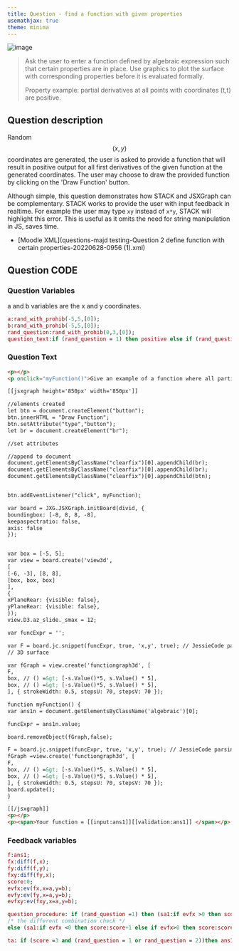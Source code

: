 ```yaml
---
title: Question - find a function with given properties
usemathjax: true
theme: minima
---
```

![image](https://user-images.githubusercontent.com/43517080/178961020-cc25f8cd-f7a1-4c6a-8625-91b20c85339a.png)



> Ask the user to enter a function defined by algebraic expression such that certain properties are in place. Use graphics to plot the surface with corresponding properties before it is evaluated formally.
>
> Property example: partial derivatives at all points with coordinates (t,t) are positive.

## Question description

Random $$(x, y)$$ coordinates are generated, the user is asked to provide a function that will result in positive output for all first derivatives of the given function at the generated coordinates. The user may choose to draw the provided function by clicking on the 'Draw Function' button.

Although simple, this question demonstrates how STACK and JSXGraph can
be complementary. STACK works to provide the user with input feedback
in realtime. For example the user may type `xy` instead of `x*y`,
STACK will highlight this error. This is useful as it omits the need for string manipulation in JS, saves time.

+ [Moodle XML](questions-majd testing-Question 2 define function with certain properties-20220628-0956 (1).xml)


## Question CODE

### Question Variables

a and b variables are the x and y coordinates.

```maxima
a:rand_with_prohib(-5,5,[0]);
b:rand_with_prohib(-5,5,[0]);
rand_question:rand_with_prohib(0,3,[0]);
question_text:if (rand_question = 1) then positive else if (rand_question = 2) then negative else "different in regards to the sign infront of them, example: fx = -5 fy =-1 fxy = 0.  is not valid because -1 and -5 are both negative";
```

### Question Text

```html
<p></p>
<p onclick="myFunction()">Give an example of a function where all partial derivatives at the coordinates ({#a#},{#b#}) are {#question_text#} <br></p>

[[jsxgraph height='850px' width='850px']]

//elements created
let btn = document.createElement("button");
btn.innerHTML = "Draw Function";
btn.setAttribute("type","button");
let br = document.createElement("br");

//set attributes

//append to document
document.getElementsByClassName("clearfix")[0].appendChild(br);
document.getElementsByClassName("clearfix")[0].appendChild(br);
document.getElementsByClassName("clearfix")[0].appendChild(btn);


btn.addEventListener("click", myFunction);

var board = JXG.JSXGraph.initBoard(divid, {
boundingbox: [-8, 8, 8, -8],
keepaspectratio: false,
axis: false
});


var box = [-5, 5];
var view = board.create('view3d',
[
[-6, -3], [8, 8],
[box, box, box]
],
{
xPlaneRear: {visible: false},
yPlaneRear: {visible: false},
});
view.D3.az_slide._smax = 12;

var funcExpr = '';

var F = board.jc.snippet(funcExpr, true, 'x,y', true); // JessieCode parsing
// 3D surface

var fGraph = view.create('functiongraph3d', [
F,
box, // () =&gt; [-s.Value()*5, s.Value() * 5],
box, // () =&gt; [-s.Value()*5, s.Value() * 5],
], { strokeWidth: 0.5, stepsU: 70, stepsV: 70 });

function myFunction() {
var ans1n = document.getElementsByClassName('algebraic')[0];

funcExpr = ans1n.value;

board.removeObject(fGraph,false);

F = board.jc.snippet(funcExpr, true, 'x,y', true); // JessieCode parsing
fGraph =view.create('functiongraph3d', [
F,
box, // () =&gt; [-s.Value()*5, s.Value() * 5],
box, // () =&gt; [-s.Value()*5, s.Value() * 5],
], { strokeWidth: 0.5, stepsU: 70, stepsV: 70 });
board.update();
}

[[/jsxgraph]]
<p></p>
<p><span>Your function = [[input:ans1]][[validation:ans1]] </span></p>
```

### Feedback variables

```maxima
f:ans1;
fx:diff(f,x);
fy:diff(f,y);
fxy:diff(fy,x);
score:0;
evfx:ev(fx,x=a,y=b);
evfy:ev(fy,x=a,y=b);
evfxy:ev(fxy,x=a,y=b);

question_procedure: if (rand_question =1) then (sa1:if evfx >0 then score:score+1, sa2:if evfy > 0 then score:score+1, sa3:if evfxy > 0 then score:score+1) else if (rand_question = 2) then (sa1:if evfx <0 then score:score+1, sa2:if evfy < 0 then score:score+1, sa3:if evfxy < 0 then score:score+1) 
/* the different combination check */
else (sa1:if evfx <0 then score:score+1 else if evfx>0 then score:score + 3 else score:score+6 , sa2:if evfy < 0 then score:score+1 else if evfy>0 then score:score + 3 else score:score+6 , sa3:if evfxy < 0 then score:score+1  else if evfxy >0 then score:score + 3 else score:score+6 );

ta: if (score =3 and (rand_question = 1 or rand_question = 2))then ans1 else if (score = 10 and rand_question = 3 ) then ans1;

```




